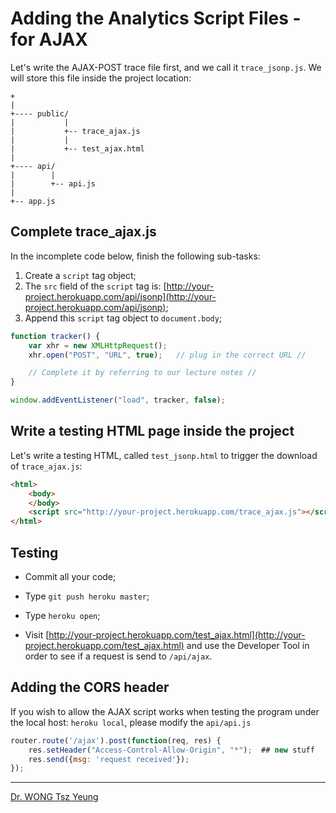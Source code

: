 # Adding the Analytics Script Files - for AJAX

Let's write the AJAX-POST trace file first, and we call it `trace_jsonp.js`. We will store this file inside the project location:

```
+
|
+---- public/
|           |
|           +-- trace_ajax.js
|           |
|           +-- test_ajax.html
|
+---- api/
|        |
|        +-- api.js
|
+-- app.js
```

## Complete trace_ajax.js

In the incomplete code below, finish the following sub-tasks:

1. Create a `script` tag object;
2. The `src` field of the `script` tag is: [http://your-project.herokuapp.com/api/jsonp](http://your-project.herokuapp.com/api/jsonp);
3. Append this `script` tag object to `document.body`;

```javascript
function tracker() {
	var xhr = new XMLHttpRequest();
	xhr.open("POST", "URL", true);   // plug in the correct URL //

	// Complete it by referring to our lecture notes //
}

window.addEventListener("load", tracker, false);
```

## Write a testing HTML page inside the project

Let's write a testing HTML, called `test_jsonp.html` to trigger the download of `trace_ajax.js`:

```html
<html>
	<body>
	</body>
	<script src="http://your-project.herokuapp.com/trace_ajax.js"></script>
</html>
```

## Testing

- Commit all your code;

- Type `git push heroku master`;

- Type `heroku open`;

- Visit [http://your-project.herokuapp.com/test_ajax.html](http://your-project.herokuapp.com/test_ajax.html) and use the Developer Tool in order to see if a request is send to `/api/ajax`.


## Adding the CORS header

If you wish to allow the AJAX script works when testing the program under the local host: `heroku local`, please modify the `api/api.js`

```javascript
router.route('/ajax').post(function(req, res) {
	res.setHeader("Access-Control-Allow-Origin", "*");  ## new stuff
    res.send({msg: 'request received'});
});
```

---
[Dr. WONG Tsz Yeung](http://www.cse.cuhk.edu.hk/~tywong)

